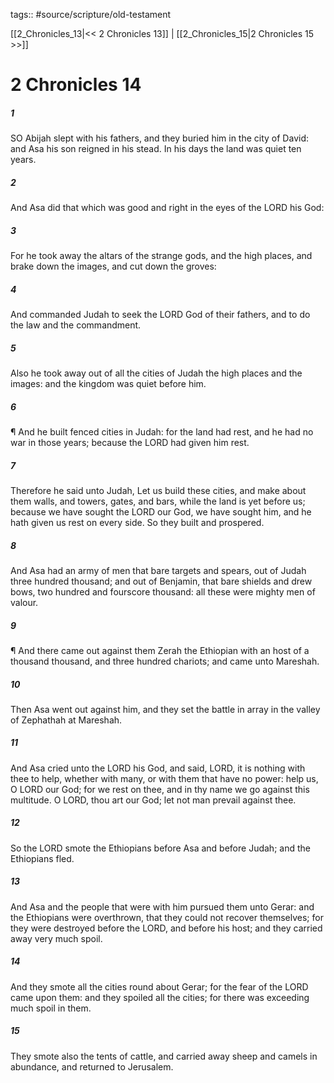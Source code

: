 tags:: #source/scripture/old-testament

[[2_Chronicles_13|<< 2 Chronicles 13]] | [[2_Chronicles_15|2 Chronicles 15 >>]]

# 2 Chronicles 14

##### 1

SO Abijah slept with his fathers, and they buried him in the city of David: and Asa his son reigned in his stead. In his days the land was quiet ten years.

##### 2

And Asa did that which was good and right in the eyes of the LORD his God:

##### 3

For he took away the altars of the strange gods, and the high places, and brake down the images, and cut down the groves:

##### 4

And commanded Judah to seek the LORD God of their fathers, and to do the law and the commandment.

##### 5

Also he took away out of all the cities of Judah the high places and the images: and the kingdom was quiet before him.

##### 6

¶ And he built fenced cities in Judah: for the land had rest, and he had no war in those years; because the LORD had given him rest.

##### 7

Therefore he said unto Judah, Let us build these cities, and make about them walls, and towers, gates, and bars, while the land is yet before us; because we have sought the LORD our God, we have sought him, and he hath given us rest on every side. So they built and prospered.

##### 8

And Asa had an army of men that bare targets and spears, out of Judah three hundred thousand; and out of Benjamin, that bare shields and drew bows, two hundred and fourscore thousand: all these were mighty men of valour.

##### 9

¶ And there came out against them Zerah the Ethiopian with an host of a thousand thousand, and three hundred chariots; and came unto Mareshah.

##### 10

Then Asa went out against him, and they set the battle in array in the valley of Zephathah at Mareshah.

##### 11

And Asa cried unto the LORD his God, and said, LORD, it is nothing with thee to help, whether with many, or with them that have no power: help us, O LORD our God; for we rest on thee, and in thy name we go against this multitude. O LORD, thou art our God; let not man prevail against thee.

##### 12

So the LORD smote the Ethiopians before Asa and before Judah; and the Ethiopians fled.

##### 13

And Asa and the people that were with him pursued them unto Gerar: and the Ethiopians were overthrown, that they could not recover themselves; for they were destroyed before the LORD, and before his host; and they carried away very much spoil.

##### 14

And they smote all the cities round about Gerar; for the fear of the LORD came upon them: and they spoiled all the cities; for there was exceeding much spoil in them.

##### 15

They smote also the tents of cattle, and carried away sheep and camels in abundance, and returned to Jerusalem.
